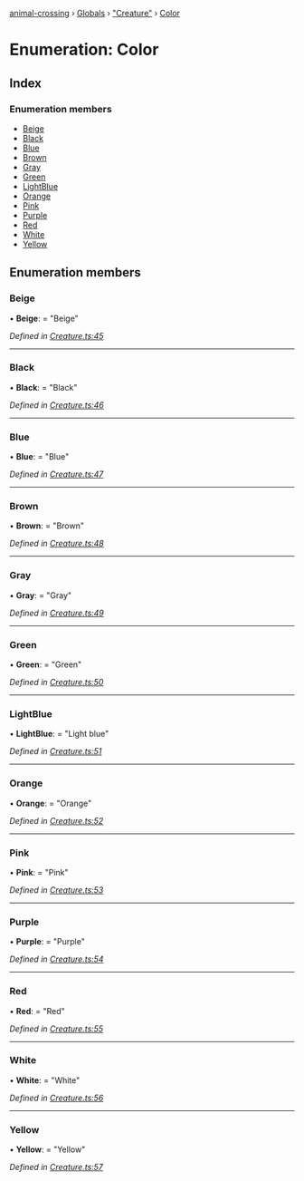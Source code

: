 [animal-crossing](../README.md) › [Globals](../globals.md) › ["Creature"](../modules/_creature_.md) › [Color](_creature_.color.md)

# Enumeration: Color

## Index

### Enumeration members

* [Beige](_creature_.color.md#beige)
* [Black](_creature_.color.md#black)
* [Blue](_creature_.color.md#blue)
* [Brown](_creature_.color.md#brown)
* [Gray](_creature_.color.md#gray)
* [Green](_creature_.color.md#green)
* [LightBlue](_creature_.color.md#lightblue)
* [Orange](_creature_.color.md#orange)
* [Pink](_creature_.color.md#pink)
* [Purple](_creature_.color.md#purple)
* [Red](_creature_.color.md#red)
* [White](_creature_.color.md#white)
* [Yellow](_creature_.color.md#yellow)

## Enumeration members

###  Beige

• **Beige**: = "Beige"

*Defined in [Creature.ts:45](https://github.com/Norviah/animal-crossing/blob/da8caaf/module/types/Creature.ts#L45)*

___

###  Black

• **Black**: = "Black"

*Defined in [Creature.ts:46](https://github.com/Norviah/animal-crossing/blob/da8caaf/module/types/Creature.ts#L46)*

___

###  Blue

• **Blue**: = "Blue"

*Defined in [Creature.ts:47](https://github.com/Norviah/animal-crossing/blob/da8caaf/module/types/Creature.ts#L47)*

___

###  Brown

• **Brown**: = "Brown"

*Defined in [Creature.ts:48](https://github.com/Norviah/animal-crossing/blob/da8caaf/module/types/Creature.ts#L48)*

___

###  Gray

• **Gray**: = "Gray"

*Defined in [Creature.ts:49](https://github.com/Norviah/animal-crossing/blob/da8caaf/module/types/Creature.ts#L49)*

___

###  Green

• **Green**: = "Green"

*Defined in [Creature.ts:50](https://github.com/Norviah/animal-crossing/blob/da8caaf/module/types/Creature.ts#L50)*

___

###  LightBlue

• **LightBlue**: = "Light blue"

*Defined in [Creature.ts:51](https://github.com/Norviah/animal-crossing/blob/da8caaf/module/types/Creature.ts#L51)*

___

###  Orange

• **Orange**: = "Orange"

*Defined in [Creature.ts:52](https://github.com/Norviah/animal-crossing/blob/da8caaf/module/types/Creature.ts#L52)*

___

###  Pink

• **Pink**: = "Pink"

*Defined in [Creature.ts:53](https://github.com/Norviah/animal-crossing/blob/da8caaf/module/types/Creature.ts#L53)*

___

###  Purple

• **Purple**: = "Purple"

*Defined in [Creature.ts:54](https://github.com/Norviah/animal-crossing/blob/da8caaf/module/types/Creature.ts#L54)*

___

###  Red

• **Red**: = "Red"

*Defined in [Creature.ts:55](https://github.com/Norviah/animal-crossing/blob/da8caaf/module/types/Creature.ts#L55)*

___

###  White

• **White**: = "White"

*Defined in [Creature.ts:56](https://github.com/Norviah/animal-crossing/blob/da8caaf/module/types/Creature.ts#L56)*

___

###  Yellow

• **Yellow**: = "Yellow"

*Defined in [Creature.ts:57](https://github.com/Norviah/animal-crossing/blob/da8caaf/module/types/Creature.ts#L57)*
